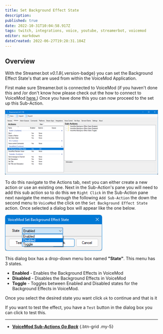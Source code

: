 ```yaml
---
title: Set Background Effect State
description: 
published: true
date: 2022-10-31T10:04:58.917Z
tags: twitch, integrations, voice, youtube, streamerbot, voicemod
editor: markdown
dateCreated: 2022-06-27T19:28:31.104Z
---
```


## Overview
With the Streamer.bot *v0.1.8*{.version-badge} you can set the Background Effect State's that are used from within the VoiceMod Application.

First make sure Streamer.bot is connected to VoiceMod (if you haven't done this and /or don't know how please check out the how to connect to VoiceMod [here.](/en/Integrations/VoiceMod))
Once you have done this you can now proceed to the set up this Sub-Action.

![set-background-effect-state-complete.png](/voicemod/set-background-effect-state-complete.png)

To do this navigate to the Actions tab, next you can either create a new action or use an existing one.
Next in the Sub-Action's pane you will need to add this sub action so to do this we `Right Click` in the Sub-Action pane next navigate the menus through the following `Add Sub-Action` the down the second menu to `VoiceMod` the click on the `Set Background Effect State` action. Once selected a dialog box will appear like the one below.

![set-background-effect- state- dbox.png](/voicemod/set-background-effect-state-dbox.png)

This dialog box has a drop-down menu box named **"State"**. This menu has 3 states. 

- **Enabled** - Enables the Background Effects in VoiceMod
- **Disabled** - Disables the Background Effects in VoiceMod
- **Toggle** - Toggles between Enabled and Disabled states for the Background Effects in VoiceMod.

Once you select the desired state you want click `ok` to continue and that is it 

If you want to test the effect, you have a `Test` button in the dialog box you can click to test this.

---

- [<i class="mdi mdi-chevron-left"></i>**VoiceMod Sub-Actions *Go Back***](/Sub-Actions/VoiceMod)
{.btn-grid .my-5}